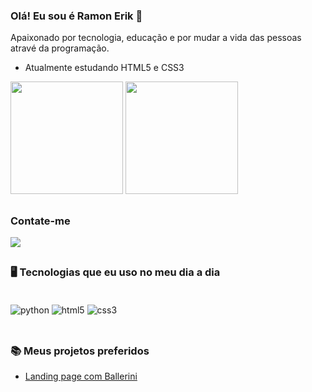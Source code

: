 ### Olá! Eu sou é Ramon Erik 🤙

Apaixonado por tecnologia, educação e por mudar a vida das pessoas atravé da programação.

- Atualmente estudando HTML5 e CSS3

<div>
<img height="180em" src="https://github-readme-stats.vercel.app/api?username=Ramon-Erik&show_icons=true&theme=radical"/>
<img height="180em" src="https://github-readme-stats.vercel.app/api/top-langs/?username=ramon-erik&layout=compact&langs_count=16&theme=dracula"/>
</div>

## 
### Contate-me
<div>
<a src="https://www.instagram.com/29erik_/"> <img src="https://img.shields.io/badge/Instagram-E4405F?style=for-the-badge&logo=instagram&logoColor=white)]"></a>
</div>

## 
### 🖥️ Tecnologias que eu uso no meu dia a dia

<div style="display: inline_block;"><br/>
    <img align="center" alt="python" src="https://img.shields.io/badge/Python-3776AB?style=for-the-badge&logo=python&logoColor=white"/>
    <img align="center" alt="html5" src="https://img.shields.io/badge/HTML5-E34F26?style=for-the-badge&logo=html5&logoColor=white"/>
    <img align="center" alt="css3" src="https://img.shields.io/badge/CSS3-1572B6?style=for-the-badge&logo=css3&logoColor=white"/>
</div><br/>

## 
### 📚 Meus projetos preferidos

- [Landing page com Ballerini](https://ramon-erik.github.io/projeto-landing-page/)
